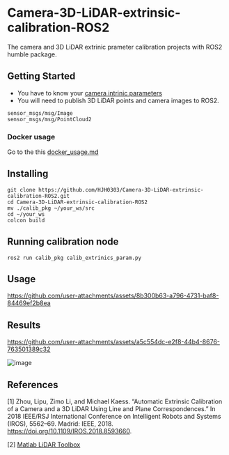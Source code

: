 # Camera-3D-LiDAR-extrinsic-calibration-ROS2
The camera and 3D LiDAR extrinic prameter calibration projects with ROS2 humble package.

## Getting Started
* You have to know your [camera intrinic parameters](https://docs.opencv.org/4.x/dc/dbb/tutorial_py_calibration.html)
*  You will need to publish 3D LiDAR points and camera images to ROS2.
```
sensor_msgs/msg/Image
sensor_msgs/msg/PointCloud2
```
### Docker usage
Go to the this [docker_usage.md](https://github.com/HJH0303/Camera-3D-LiDAR-extrinsic-calibration-ROS2/blob/main/dcoker_usage.md)

## Installing
```
git clone https://github.com/HJH0303/Camera-3D-LiDAR-extrinsic-calibration-ROS2.git
cd Camera-3D-LiDAR-extrinsic-calibration-ROS2
mv ./calib_pkg ~/your_ws/src
cd ~/your_ws
colcon build
```

## Running calibration node
```
ros2 run calib_pkg calib_extrinics_param.py
```
## Usage
https://github.com/user-attachments/assets/8b300b63-a796-4731-baf8-84469ef2b8ea

## Results
https://github.com/user-attachments/assets/a5c554dc-e2f8-44b4-8676-763501389c32

![image](https://github.com/user-attachments/assets/8f22a4f0-e05f-463f-b5b1-24755e291e33)

## References
[1] Zhou, Lipu, Zimo Li, and Michael Kaess. “Automatic Extrinsic Calibration of a Camera and a 3D LiDAR Using Line and Plane Correspondences.” In 2018 IEEE/RSJ International Conference on Intelligent Robots and Systems (IROS), 5562–69. Madrid: IEEE, 2018. https://doi.org/10.1109/IROS.2018.8593660.

[2] [Matlab LiDAR Toolbox](https://ww2.mathworks.cn/help/lidar/ug/lidar-and-camera-calibration.html)

